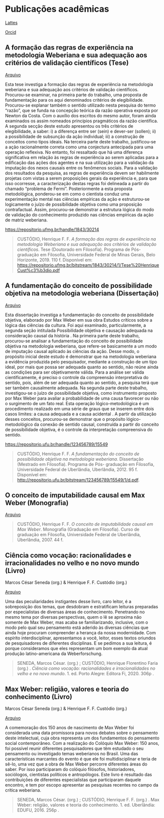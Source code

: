 # Publicações acadêmicas


[Lattes](http://lattes.cnpq.br/4370637220566487)

[Orcid](https://orcid.org/0000-0001-7060-3446)


## A formação das regras de experiência na metodologia Weberiana e sua adequação aos critérios de validação científicos (Tese)

[Arquivo](https://github.com/henriqueffc/academia/blob/main/Tese%20HenriqueCust%C3%B3dio.pdf)

Esta tese investiga a formação das regras de experiência na metodologia weberiana e sua adequação aos critérios de validação científicos. Procurou-se examinar, na primeira parte do trabalho, uma proposta de fundamentação para os aqui denominados critérios de elegibilidade. Procurou-se explanar também o sentido utilizado nesta pesquisa do termo “razão”, que se funda na concepção teórica da razão operativa exposta por Newton da Costa. Com o auxílio dos escritos do mesmo autor, foram ainda examinados os assim nomeados princípios pragmáticos da razão científica. A segunda secção deste estudo apresentou os três critérios de elegibilidade, a saber: i) a diferença entre ser (sein) e dever-ser (sollen); ii) a possibilidade de subsunção da ação individual; iii) a construção de conceitos como tipos ideais. Na terceira parte deste trabalho, justificou-se a ação racionalmente correta como uma conjectura antecipada para uma operação reflexiva. No entanto, foi ressaltado que há uma diferença significativa em relação às regras de experiência ao serem aplicadas para a edificação das ações dos agentes e na sua utilização para a validação da imputação dos nexos causais entre os fenômenos sociais. Para a validação dos resultados da pesquisa, as regras de experiência devem ser habilmente projetas com vistas a serem proposições gerais da experiência e, para que isso ocorresse, a caracterização destas regras foi delineada a partir do chamado “problema de Fermi”. Posteriormente a esta proposta metodológica, ponderou-se em como o cientista conduz uma experimentação mental nas ciências empíricas da ação e estruturou-se logicamente o juízo de possibilidade objetiva como uma proposição contrafactual. Assim, procurou-se demonstrar a estrutura lógica do modo de validação do conhecimento produzido nas ciências empíricas da ação de matriz weberiana.

https://repositorio.ufmg.br/handle/1843/30214

>CUSTÓDIO, Henrique F. F. _A formação das regras de experiência na metodologia Weberiana e sua adequação aos critérios de validação científicos_. Tese (Doutorado em Filosofia). Programa de Pós-graduação em Filosofia, Universidade Federal de Minas Gerais, Belo Horizonte, 2019. 110 f. Disponível em: <https://repositorio.ufmg.br/bitstream/1843/30214/1/Tese%20HenriqueCust%c3%b3dio.pdf>




## A fundamentação do conceito de possibilidade objetiva na metodologia weberiana (Dissertação)

[Arquivo](https://github.com/henriqueffc/academia/blob/main/disserta%C3%A7%C3%A3o%20HenriqueCust%C3%B3dio.pdf)

Esta dissertação investiga a fundamentação do conceito de possibilidade objetiva, elaborado por Max Weber em sua obra Estudos críticos sobre a lógica das ciências da cultura. Foi aqui examinado, particularmente, a segunda seção intitulada Possibilidade objetiva e causação adequada na consideração causal da história . Na primeira parte deste trabalho, procurou-se analisar a fundamentação do conceito de possibilidade objetiva na metodologia weberiana, que refere-se basicamente a um modo de imputação causal aplicado às ciências da ação. Desse modo, o propósito inicial deste estudo é demonstrar que na metodologia weberiana a evidência produzida pelo pesquisador, mediante a construção de um tipo ideal, por mais que possa ser adequada quanto ao sentido, não reúne ainda as condições para ser objetivamente válida. Para a análise ser válida cientificamente, é preciso o controle da compreensão interpretativa do sentido, pois, além de ser adequada quanto ao sentido, a pesquisa terá que ser também causalmente adequada. Na segunda parte deste trabalho, investigou-se o juízo de possibilidade objetiva, como instrumento proposto por Max Weber para avaliar a probabilidade de uma causa favorecer ou não o surgimento de um fato real. Esta operação lógico-metodológica é um procedimento realizado em uma série de graus que se inserem entre dois casos limites: a causa adequada e a causa acidental . A partir da utilização desses conceitos, procurou-se demonstrar que o propósito lógico-metodológico da conexão de sentido causal, construída a partir do conceito de possibilidade objetiva, é o controle da interpretação compreensiva do sentido.

https://repositorio.ufu.br/handle/123456789/15549

>CUSTÓDIO, Henrique F. F. _A fundamentação do conceito de possibilidade objetiva na metodologia weberiana_. Dissertação (Mestrado em Filosofia). Programa de Pós-
graduação em Filosofia, Universidade Federal de Uberlândia, Uberlândia, 2012. 95 f. Disponível em: <http://repositorio.ufu.br/bitstream/123456789/15549/1/d.pdf>.




## O conceito de imputabilidade causal em Max Weber (Monografia)

[Arquivo](https://github.com/henriqueffc/academia/blob/main/monografia.pdf)

>CUSTÓDIO, Henrique F. F. _O conceito de imputabilidade causal em Max Weber_. Monografia (Graduação em Filosofia). Curso de graduação em Filosofia, Universidade Federal de Uberlândia, Uberlândia, 2007. 44 f.



## Ciência como vocação: racionalidades e irracionalidades no velho e no novo mundo (Livro)

Marcos César Seneda (org.) & Henrique F. F. Custódio (org.) 

[Arquivo](https://github.com/henriqueffc/academia/blob/main/ci%C3%AAnciaWeber.pdf)

Uma das peculiaridades instigantes desse livro, caro leitor, é a sobreposição dos temas, que desdobram e estratificam leituras preparadas por especialistas de diversas áreas de conhecimento. Penetrando no mesmo tema por diversas perspectivas, quem o lê se aproxima não somente de Max Weber, mas acaba se familiarizando, inclusive, com o modo pelo qual seu pensamento está aderido às diversas ciências que ainda hoje procuram compreender a herança da nossa modernidade. Com espírito interdisciplinar, apresentamos a você, leitor, esses textos oriundos de pesquisadores de diferentes disciplinas. E se pedimos a sua leitura, é porque consideramos que eles representam um bom exemplo da atual produção latino-americana da Weberforschung. 

>SENEDA, Marcos César. (org.) ; CUSTÓDIO, Henrique Florentino Faria (org.) . _Ciência como vocação: racionalidades e irracionalidades no velho e no novo mundo_. 1. ed. Porto Alegre: Editora Fi, 2020. 306p .






## Max Weber: religião, valores e teoria do conhecimento (Livro)

Marcos César Seneda (org.) & Henrique F. F. Custódio (org.) 

[Arquivo](https://github.com/henriqueffc/academia/blob/main/livroWeberI.pdf)

A comemoração dos 150 anos de nascimento de Max Weber foi considerada uma data promissora para novos debates sobre o pensamento deste intelectual, cuja obra representa um dos fundamentos do pensamento social contemporâneo. Com a realização do Colóquio Max Weber: 150 anos, foi possível reunir diferentes pesquisadores que têm estudado o seu pensamento ou investigado temas weberianos no Brasil. Uma das características marcantes do evento é que ele foi multidisciplinar e teria de sê-lo, uma vez que a obra de Max Weber percorre diferentes áreas do saber. Por isso participaram do colóquio filósofos, historiadores, sociólogos, cientistas políticos e antropólogos. Este livro é resultado das contribuições de diferentes especialistas que participaram daquele encontro, e tem por escopo apresentar as pesquisas recentes no campo da crítica weberiana. 

>SENEDA, Marcos César. (org.) ; CUSTÓDIO, Henrique F. F. (org.) . Max Weber: religião, valores e teoria do conhecimento. 1. ed. Uberlândia: EDUFU, 2016. 256p .

